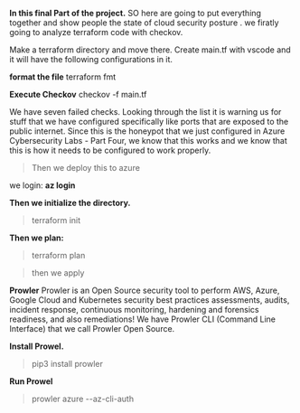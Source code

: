 **In this final Part of the project.**
SO here are going to put everything together and show people the state of cloud security posture .
we firatly going to analyze terraform code with checkov.

Make a terraform directory and move there.
Create main.tf with vscode
and it will have the following configurations in it.

**format the file**
terraform fmt

**Execute Checkov**
checkov -f main.tf

We have seven failed checks.  Looking through the list it is warning us for stuff that we have configured specifically like ports that are exposed to the public internet.  Since this is the honeypot that we just configured in
Azure Cybersecurity Labs - Part Four, we know that this works and we know that this is how it needs to be configured to work properly.  

>Then we deploy this to azure

we login: **az login**

**Then we initialize the directory.**
>terraform init

**Then we plan:**

>terraform plan

>then we apply

**Prowler**
Prowler is an Open Source security tool to perform AWS, Azure, Google Cloud and Kubernetes security best practices assessments, audits, incident response, continuous monitoring, hardening and forensics readiness, and also remediations! 
We have Prowler CLI (Command Line Interface) that we call Prowler Open Source.

**Install Prowel.**

>pip3 install prowler

**Run Prowel** 

>prowler azure --az-cli-auth

